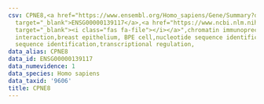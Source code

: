 ```yaml
---
csv: CPNE8,<a href="https://www.ensembl.org/Homo_sapiens/Gene/Summary?db=core;g=ENSG00000139117"
  target="_blank">ENSG00000139117</a>,<a href="https://www.ncbi.nlm.nih.gov/pubmed/22863008"
  target="_blank"><i class="fas fa-file"></i></a>",chromatin immunoprecipitation assay,direct
  interaction,breast epithelium, BPE cell,nucleotide sequence identification,nucleotide
  sequence identification,transcriptional regulation,
data_alias: CPNE8
data_id: ENSG00000139117
data_numevidence: 1
data_species: Homo sapiens
data_taxid: '9606'
title: CPNE8
---
```

